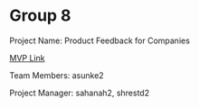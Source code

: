 # Group 8

Project Name: Product Feedback for Companies

[MVP Link](https://docs.google.com/document/d/1jHdb18Ou0r2YcS9y88ADLIbe2SLsPpoB/edit?usp=sharing&ouid=106278662176469662447&rtpof=true&sd=true)

Team Members: asunke2

Project Manager: sahanah2, shrestd2
